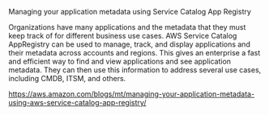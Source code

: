 Managing your application metadata using Service Catalog App Registry 

Organizations have many applications and the metadata that they must keep track of for different business use cases. AWS Service Catalog AppRegistry can be used to manage, track, and display applications and their metadata across accounts and regions. This gives an enterprise a fast and efficient way to find and view applications and see application metadata.  They can then use this information to address several use cases, including CMDB, ITSM, and others.

https://aws.amazon.com/blogs/mt/managing-your-application-metadata-using-aws-service-catalog-app-registry/
